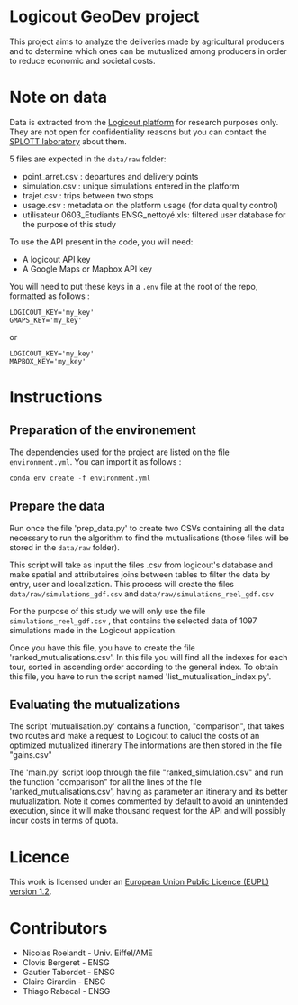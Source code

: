 # Logicout GeoDev project

This project aims to analyze the deliveries made by agricultural producers 
and to determine which ones can be mutualized among producers in order to 
reduce economic and societal costs.

# Note on data

Data is extracted from the [Logicout platform](https://www.logicout.fr/couts/) for research purposes only. 
They are not open for confidentiality reasons but you can contact the [SPLOTT laboratory](https://splott.univ-gustave-eiffel.fr/contacter-le-labo) about them.

5 files are expected in the `data/raw` folder:

- point_arret.csv : departures and delivery points
- simulation.csv : unique simulations entered in the platform
- trajet.csv : trips between two stops
- usage.csv : metadata on the platform usage (for data quality control)
- utilisateur 0603_Etudiants ENSG_nettoyé.xls: filtered user database for the purpose of this study

To use the API present in the code, you will need:

- A logicout API key
- A Google Maps or Mapbox API key

You will need to put these keys in a `.env` file at the root of the repo, formatted as follows :

``` env
LOGICOUT_KEY='my_key'
GMAPS_KEY='my_key'
```
or
``` env
LOGICOUT_KEY='my_key'
MAPBOX_KEY='my_key'
```

# Instructions
## Preparation of the environement
The dependencies used for the project are listed on the file `environment.yml`. 
You can import it as follows :
``` python
conda env create -f environment.yml
```
## Prepare the data
Run once the file 'prep_data.py' to create two CSVs containing all the data necessary to run the algorithm to find the mutualisations (those files will be stored in the  `data/raw` folder).

This script will take as input the files .csv from logicout's database and make spatial and attributaires joins between tables to filter the data by entry, user and localization. 
This process will create the files `data/raw/simulations_gdf.csv` and `data/raw/simulations_reel_gdf.csv`

For the purpose of this study we will only use the file `simulations_reel_gdf.csv` , that contains the selected data of 1097 simulations made in the Logicout application.

Once you have this file, you have to create the file 'ranked_mutualisations.csv'. In this file you will find all the indexes for each tour, sorted in ascending order according to the general index.
To obtain this file, you have to run the script named 'list_mutualisation_index.py'.

## Evaluating the mutualizations

The script 'mutualisation.py' contains a function, "comparison", that takes two routes and make a request to Logicout to calucl the costs of an optimized mutualized itinerary
The informations are then stored in the file "gains.csv"

The 'main.py' script loop through the file "ranked_simulation.csv" and run the function "comparison" for all the lines of the file 'ranked_mutualisations.csv', having as parameter an itinerary and its better mutualization. Note it comes commented by default to avoid an unintended execution, since it will make thousand request for the API and will possibly incur costs in terms of quota.

# Licence 

This work is licensed under an 
<a rel="license" href="https://joinup.ec.europa.eu/collection/eupl/eupl-text-eupl-12">
European Union Public Licence (EUPL) version 1.2</a>.

# Contributors

- Nicolas Roelandt - Univ. Eiffel/AME
- Clovis Bergeret - ENSG
- Gautier Tabordet - ENSG
- Claire Girardin - ENSG
- Thiago Rabacal - ENSG
